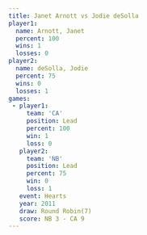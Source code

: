 ```yaml
---
title: Janet Arnott vs Jodie deSolla
player1:              
  name: Arnott, Janet 
  percent: 100        
  wins: 1             
  losses: 0           
player2:              
  name: deSolla, Jodie
  percent: 75         
  wins: 0             
  losses: 1           
games:
 - player1:        
     team: 'CA'    
     position: Lead
     percent: 100  
     win: 1        
     loss: 0       
   player2:        
     team: 'NB'    
     position: Lead
     percent: 75   
     win: 0        
     loss: 1       
   event: Hearts       
   year: 2011          
   draw: Round Robin(7)
   score: NB 3 - CA 9  
---
```

